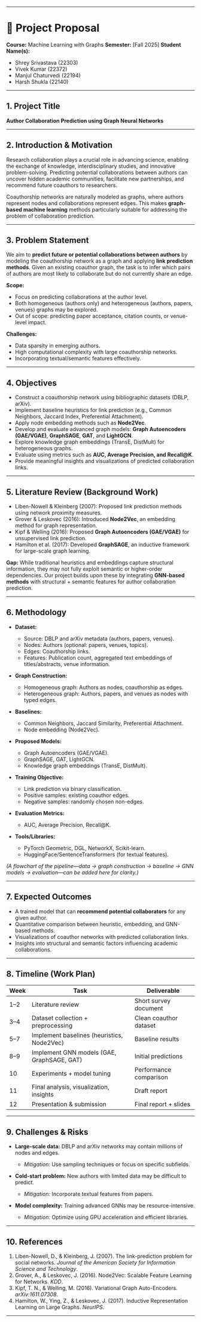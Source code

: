 
---

# 📘 Project Proposal

**Course:** Machine Learning with Graphs
**Semester:** [Fall 2025]
**Student Name(s):**

* Shrey Srivastava (22303)
* Vivek Kumar (22372)
* Manjul Chaturvedi (22194)
* Harsh Shukla (22140)

---

## 1. Project Title

**Author Collaboration Prediction using Graph Neural Networks**

---

## 2. Introduction & Motivation

Research collaboration plays a crucial role in advancing science, enabling the exchange of knowledge, interdisciplinary studies, and innovative problem-solving. Predicting potential collaborations between authors can uncover hidden academic communities, facilitate new partnerships, and recommend future coauthors to researchers.

Coauthorship networks are naturally modeled as graphs, where authors represent nodes and collaborations represent edges. This makes **graph-based machine learning** methods particularly suitable for addressing the problem of collaboration prediction.

---

## 3. Problem Statement

We aim to **predict future or potential collaborations between authors** by modeling the coauthorship network as a graph and applying **link prediction methods**. Given an existing coauthor graph, the task is to infer which pairs of authors are most likely to collaborate but do not currently share an edge.

**Scope:**

* Focus on predicting collaborations at the author level.
* Both homogeneous (authors only) and heterogeneous (authors, papers, venues) graphs may be explored.
* Out of scope: predicting paper acceptance, citation counts, or venue-level impact.

**Challenges:**

* Data sparsity in emerging authors.
* High computational complexity with large coauthorship networks.
* Incorporating textual/semantic features effectively.

---

## 4. Objectives

* Construct a coauthorship network using bibliographic datasets (DBLP, arXiv).
* Implement baseline heuristics for link prediction (e.g., Common Neighbors, Jaccard Index, Preferential Attachment).
* Apply node embedding methods such as **Node2Vec**.
* Develop and evaluate advanced graph models: **Graph Autoencoders (GAE/VGAE)**, **GraphSAGE**, **GAT**, and **LightGCN**.
* Explore knowledge graph embeddings (TransE, DistMult) for heterogeneous graphs.
* Evaluate using metrics such as **AUC, Average Precision, and Recall@K**.
* Provide meaningful insights and visualizations of predicted collaboration links.

---

## 5. Literature Review (Background Work)

* Liben-Nowell & Kleinberg (2007): Proposed link prediction methods using network proximity measures.
* Grover & Leskovec (2016): Introduced **Node2Vec**, an embedding method for graph representation.
* Kipf & Welling (2016): Proposed **Graph Autoencoders (GAE/VGAE)** for unsupervised link prediction.
* Hamilton et al. (2017): Developed **GraphSAGE**, an inductive framework for large-scale graph learning.

**Gap:** While traditional heuristics and embeddings capture structural information, they may not fully exploit semantic or higher-order dependencies. Our project builds upon these by integrating **GNN-based methods** with structural + semantic features for author collaboration prediction.

---

## 6. Methodology

* **Dataset:**

  * Source: DBLP and arXiv metadata (authors, papers, venues).
  * Nodes: Authors (optional: papers, venues, topics).
  * Edges: Coauthorship links.
  * Features: Publication count, aggregated text embeddings of titles/abstracts, venue information.

* **Graph Construction:**

  * Homogeneous graph: Authors as nodes, coauthorship as edges.
  * Heterogeneous graph: Authors, papers, and venues as nodes with typed edges.

* **Baselines:**

  * Common Neighbors, Jaccard Similarity, Preferential Attachment.
  * Node embedding (Node2Vec).

* **Proposed Models:**

  * Graph Autoencoders (GAE/VGAE).
  * GraphSAGE, GAT, LightGCN.
  * Knowledge graph embeddings (TransE, DistMult).

* **Training Objective:**

  * Link prediction via binary classification.
  * Positive samples: existing coauthor edges.
  * Negative samples: randomly chosen non-edges.

* **Evaluation Metrics:**

  * AUC, Average Precision, Recall@K.

* **Tools/Libraries:**

  * PyTorch Geometric, DGL, NetworkX, Scikit-learn.
  * HuggingFace/SentenceTransformers (for textual features).

*(A flowchart of the pipeline—data → graph construction → baseline → GNN models → evaluation—can be added here for clarity.)*

---

## 7. Expected Outcomes

* A trained model that can **recommend potential collaborators** for any given author.
* Quantitative comparison between heuristic, embedding, and GNN-based methods.
* Visualizations of coauthor networks with predicted collaboration links.
* Insights into structural and semantic factors influencing academic collaborations.

---

## 8. Timeline (Work Plan)

| Week | Task                                       | Deliverable            |
| ---- | ------------------------------------------ | ---------------------- |
| 1–2  | Literature review                          | Short survey document  |
| 3–4  | Dataset collection + preprocessing         | Clean coauthor dataset |
| 5–7  | Implement baselines (heuristics, Node2Vec) | Baseline results       |
| 8–9  | Implement GNN models (GAE, GraphSAGE, GAT) | Initial predictions    |
| 10   | Experiments + model tuning                 | Performance comparison |
| 11   | Final analysis, visualization, insights    | Draft report           |
| 12   | Presentation & submission                  | Final report + slides  |

---

## 9. Challenges & Risks

* **Large-scale data:** DBLP and arXiv networks may contain millions of nodes and edges.

  * *Mitigation:* Use sampling techniques or focus on specific subfields.
* **Cold-start problem:** New authors with limited data may be difficult to predict.

  * *Mitigation:* Incorporate textual features from papers.
* **Model complexity:** Training advanced GNNs may be resource-intensive.

  * *Mitigation:* Optimize using GPU acceleration and efficient libraries.

---

## 10. References

1. Liben-Nowell, D., & Kleinberg, J. (2007). The link-prediction problem for social networks. *Journal of the American Society for Information Science and Technology*.
2. Grover, A., & Leskovec, J. (2016). Node2Vec: Scalable Feature Learning for Networks. *KDD*.
3. Kipf, T. N., & Welling, M. (2016). Variational Graph Auto-Encoders. *arXiv:1611.07308*.
4. Hamilton, W., Ying, Z., & Leskovec, J. (2017). Inductive Representation Learning on Large Graphs. *NeurIPS*.

---

